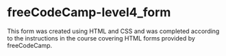 # freeCodeCamp-level4_form

This form was created using HTML and CSS and was completed according to the instructions in the course covering HTML forms provided by freeCodeCamp.
